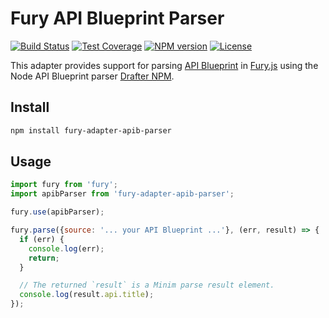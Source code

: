 # Fury API Blueprint Parser

[![Build Status](https://img.shields.io/travis/apiaryio/fury-adapter-apib-parser.svg)](https://travis-ci.org/apiaryio/fury-adapter-apib-parser)
[![Test Coverage](https://img.shields.io/codeclimate/coverage/github/apiaryio/fury-adapter-apib-parser.svg)](https://codeclimate.com/github/apiaryio/fury-adapter-apib-parser/coverage)
[![NPM version](https://img.shields.io/npm/v/fury-adapter-apib-parser.svg)](https://www.npmjs.org/package/fury-adapter-apib-parser)
[![License](https://img.shields.io/npm/l/fury-adapter-apib-parser.svg)](https://www.npmjs.org/package/fury-adapter-apib-parser)

This adapter provides support for parsing [API Blueprint](https://apiblueprint.org/) in [Fury.js](https://github.com/apiaryio/fury.js) using the Node API Blueprint parser [Drafter NPM](https://github.com/apiaryio/drafter-npm).

## Install

```sh
npm install fury-adapter-apib-parser
```

## Usage

```js
import fury from 'fury';
import apibParser from 'fury-adapter-apib-parser';

fury.use(apibParser);

fury.parse({source: '... your API Blueprint ...'}, (err, result) => {
  if (err) {
    console.log(err);
    return;
  }

  // The returned `result` is a Minim parse result element.
  console.log(result.api.title);
});
```
